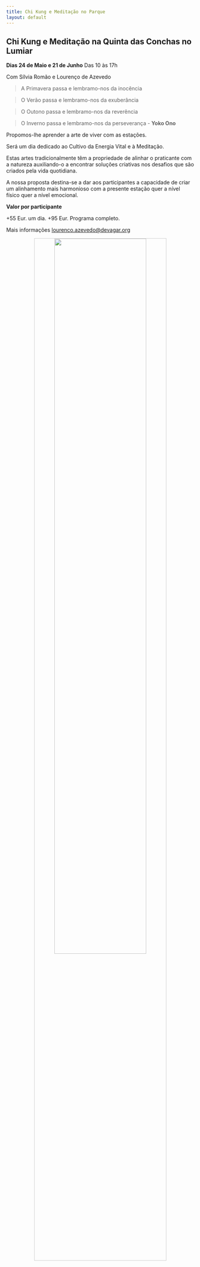 ```yaml
---
title: Chi Kung e Meditação no Parque
layout: default
---
```


## Chi Kung e Meditação na Quinta das Conchas no Lumiar

**Dias 24 de Maio e 21 de Junho**
Das 10 às 17h

Com Sílvia Romão e Lourenço de Azevedo

>A Primavera passa e lembramo-nos da inocência

 >O Verão passa e lembramo-nos da exuberância

 >O Outono passa e lembramo-nos da reverência

 >O Inverno passa e lembramo-nos da perseverança - **Yoko Ono**

Propomos-lhe aprender a arte de viver com as estações.

Será um dia dedicado ao Cultivo da Energia Vital e à Meditação.

Estas artes tradicionalmente têm a propriedade de alinhar o praticante com a natureza auxiliando-o a encontrar soluções criativas nos desafios que são criados pela vida quotidiana. 

A nossa proposta destina-se a dar aos participantes a capacidade de criar um alinhamento mais harmonioso com a presente estação quer a nível físico quer a nível emocional.

**Valor por participante**

+55 Eur. um dia.
+95 Eur. Programa completo.

Mais informações <lourenco.azevedo@devagar.org>

<p align="center"><img src="http://devagar.org/imagens/parque.jpg" style="border: 1px solid #ccc; padding: 0px; width: 70%"></p>